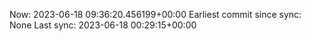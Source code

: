 Now: 2023-06-18 09:36:20.456199+00:00 Earliest commit since sync: None Last sync: 2023-06-18 00:29:15+00:00
